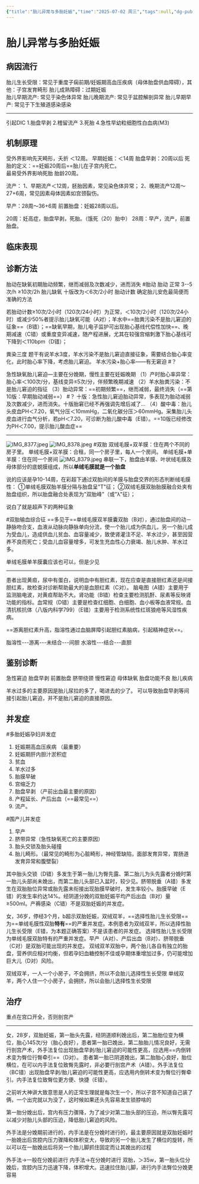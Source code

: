 ```yaml
---
{"title":"胎儿异常与多胎妊娠","time":"2025-07-02 周三","tags":null,"dg-publish":true,"permalink":"/200 学习/215 妇产科学/第10章 胎儿异常与多胎妊娠/胎儿异常与多胎妊娠/","dgPassFrontmatter":true,"created":"2025-07-02T12:17:17.000+08:00","updated":"2025-08-08T09:32:42.169+08:00"}
---
```


# 胎儿异常与多胎妊娠
## 病因流行
胎儿生长受限：常见于重度子痫前期/妊娠期高血压疾病（母体胎盘供血障碍），其他：子宫发育畸形
胎儿成熟障碍：过期妊娠                                    
胎儿早期流产:   常见于染色体异常
胎儿晚期流产:   常见于盆腔解剖异常
胎儿早期早产:   常见于下生殖道感染感染
***
引起DIC
1.胎盘早剥
2.稽留流产
3.死胎
4.急性早幼粒细胞性白血病(M3)
## 机制原理
受外界影响先天畸形，夭折   ＜12周。
早期妊娠：＜14周
胎盘早剥：20周以后 
死胎的定义：==妊娠20周后==胎儿在子宫内死亡。      
最易受外界影响死胎    胎龄20周。

流产：
1、早期流产＜12周，胚胎因素，常见染色体异常；
2、晚期流产12周～27+6周，常见因素母体因素如宫颈裂伤。 

早产：28周～36+6周 
前置胎盘：妊娠28周以后。

20周：妊高症，胎盘早剥，死胎。（饿死（20）胎中）
28周：早产，流产，前置胎盘。
## 临床表现
## 诊断方法
胎动在缺氧初期胎动频繁，继而减弱及次数减少，进而消失
#胎动
胎动  正常 3--5次/h   ≥10次/2h
      胎儿缺氧 十版改为＜6次/2小时
胎动计数  确定胎儿安危最简便而准确的方法             

若胎动计数≥10次/2小时（120次/24小时）为正常，＜10次/2小时（120次/24小时）或减少50%者提示胎儿缺氧可能（A对）；羊水中==胎粪污染不是胎儿窘迫的征象==（B错）；==缺氧早期，胎儿电子监护可出现胎心基线代偿性加快==、晚期减速（C错）或重度变异减速，随产程进展，尤其在较强宫缩刺激下胎心基线可下降到＜110bpm（D错）；

粪染三度
题干有说羊水3度，羊水污染不是胎儿窘迫直接征象，需要结合胎心率变化，此时胎心率下降，考虑胎儿窘迫。
羊水污染+胎心率——有无窘迫 #？ 

急性缺氧胎儿窘迫—主要在分娩期，慢性主要在妊娠晚期
（1）产时胎心率异常：胎心率＜100次/分，基线变异≤5次/分，伴频繁晚期减速
（2）羊水胎粪污染：不是胎儿窘迫的指征
（3）胎动异常：==初期频繁==，继而减弱，最终消失（==第10版：早期胎动减弱==） #？ 十版：急性胎儿窘迫胎动异常，多表现为胎动减弱及次数减少，进而消失。十版胎窘已经不再强调先增后减了…
（4）酸中毒：胎儿头皮血PH＜7.20，氧气分压＜10mmHg，二氧化碳分压＞60mmHg。采集胎儿头皮血进行血气分析，若pH＜7.20，可诊断为胎儿酸中毒（E错）。==10版已经修改为PH＜7.00，提示胎儿酸血症==
***
![IMG_8377.jpeg](/img/user/IMG_8377.jpeg)
![IMG_8378.jpeg](/img/user/IMG_8378.jpeg)
#双胎
双绒毛膜+双羊膜：住在两个不同的房子里。
单绒毛膜+双羊膜：合租，同一个房子里，每人一个房间。
单绒毛膜+单羊膜：住在同一个房间
![IMG_8379.jpeg](/img/user/IMG_8379.jpeg)
串联一下，胎盘由羊膜、叶状绒毛膜及母体部分的底蜕膜组成，所以**单绒毛膜就是一个胎盘**

说的应该是孕10-14周，在彩超下通过双胎间的羊膜与胎盘交界的形态判断绒毛膜性：
①单绒毛膜双胎羊膜分隔与胎盘呈"T"征；
②双绒毛膜双胎胎膜融合处夹有胎盘组织，所以胎盘融合处表现为"双胎峰"（或"λ"征）；

说白了就是超声下的两种征象

#双胎输血综合征
==多见于==单绒毛膜双羊膜囊双胎（B对），通过胎盘间的动－静脉吻合支，血液从动脉向静脉单向分流，使一个胎儿成为供血儿，另一个胎儿成为受血儿，造成供血儿贫血、血容量减少，致使肾灌注不足、羊水过少，甚至因营养不良而死亡；受血儿血容量增多，可发生充血性心力衰竭、胎儿水肿、羊水过多。

单绒毛膜单羊膜囊应该也可以，但是少见
***
患者出现黄疸，尿中有蛋白，说明血中有胆红素，现在应查是直接胆红素还是间接胆红素，故检查对诊断帮助最大的是血胆红素（C对）。
脑电图（A错）主要用于监测脑电波，对黄疸帮助不大。肾功能（B错）检查主要检测肌酐、尿素等反映肾功能的指标。血常规（D错）主要是检查红细胞、白细胞、血小板等血液常规。血清抗核抗体（八版内科学799）（E错）主要用于检测系统性红斑狼疮等风湿性疾病。

==游离胆红素升高，脂溶性通过血脑屏障引起胆红素脑病，引起精神症状==。

脂溶性---游离---未结合---间胆
水溶性---结合---直胆
## 鉴别诊断
急性窘迫 胎盘早剥 前置胎盘 脐带绕颈
慢性窘迫 母体缺氧 胎盘功能不良 胎儿疾病

羊水过多的主要原因是胎儿尿拉的多了，喝进去的少了。 可以导致胎盘早剥等间接引起胎儿窘迫，并不是胎儿窘迫的直接原因。
## 并发症
#多胎妊娠孕妇并发症
1. 妊娠期高血压疾病 （最重要）
2. 妊娠期肝内胆汁淤积症 
3. 贫血 
4. 羊水过多 
5. 胎膜早破 
6. 宫缩乏力 
7. 胎盘早剥 （产前出血最主要的原因）
8. 产程延长、产后出血（==最常见==）
9. 流产。

#围产儿并发症
1. 早产 
2. 脐带异常（急性缺氧死亡的主要原因）
3. 胎头交锁及胎头碰撞 
4. 胎儿畸形。（最常见的畸形为心脏畸形，神经管缺陷，面部发育异常，胃肠道发育异常和腹壁裂）

其中胎头交锁（D错）多发生于第一胎儿为臀先露、第二胎儿为头先露者分娩时第一胎儿头部尚未娩出，而第二胎儿头部已入盆时，较少见。脐带脱垂（A错）多发生在双胎胎位异常或胎先露未衔接出现胎膜早破时，发生率较小。胎膜早破（E错）的发生率约达14%。经阴道分娩的双胎妊娠平均产后出血（B对）量≥500ml。产褥感染（C错）不是双胎妊娠的并发症。

女，36岁，停经3个月，b超示双胎妊娠，双绒双羊，==选择性胎儿生长受限==为==单绒毛膜性双胎**特有**==的严重并发症。本例患者为双绒双羊，所以选择性胎儿生长受限（E错，为本题正确答案）不是该患者的并发症。
选择性胎儿生长受限为单绒毛膜双胎特有的严重并发症。早产（A对）、产后出血（B对）、脐带脱垂（C对）是双胎可能出现的并发症。
双绒双羊双胎中，两个胎儿各自有独立的胎盘，营养供应相对均衡，但若孕妇血糖控制不佳或孕期体重增加过多，仍可能增加巨大儿（D对）风险。

双绒双羊，一人一个小房子，不会拥挤，所以不会胎儿选择性生长受限
单绒双羊，两个人住一个小房子，会拥挤，所以会胎儿选择性生长受限
## 治疗
重点在宫口开全，否则剖宫产
***
女，28岁，双胎妊娠，第一胎头先露，经阴道顺利娩出后，第二胎胎位变为横位，胎心145次/分（胎心良好），患者第一胎已娩出，第二胎胎儿情况良好，无需行剖宫产术，外手法复位出现胎盘早剥/胎儿窘迫的可能性更高，应选用==内倒转术变为臀位行臀牵引==（D对）。
患者第一胎已阴道娩出，第二胎胎心良好，胎位横位，在可以内手法复位致臀先露时，非必要行剖宫产术（A错）。外手法复位（BC错）出现胎盘早剥/胎儿窘迫的可能性更高，应选用内倒转术变为臀位行臀牵引。内手法复位致臀位更方便、快捷（E错）。

之前听大神讲大致意思是人的正常生理就是每次生一个，所以子宫不知道自己装了俩，一个出完就以为没了，这时候如果还头先容易发生锁脖啥的

第一胎分娩出后，宫内有压力骤降，为了减少对第二胎头部的压迫，所以臀先露可以减少对胎儿头部的压迫，降低胎儿窘迫的风险。

外手法是分娩期前进行的，内手法是在分娩时进行的，最主要原因就是双胎妊娠时一胎娩出后宫腔内压力骤降和体积变大，导致的另一个胎儿发生了横位的旋转，所以可以在一胎娩出后将另一个胎儿脚抓住固定而让其娩出的过程

外手法→一般在分娩前进行
内手法→在分娩时进行
双胎，＞35w，第一胎头位分娩后，宫腔内压力迅速下降，体积增大。迅速拉住胎儿脚，进行内手法臀位分娩更容易
















































































































































































































































































































































































































































